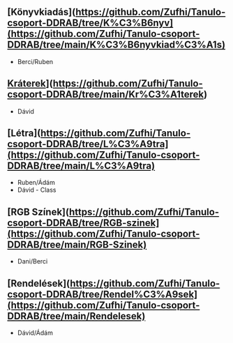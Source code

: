 ## [Könyvkiadás](https://github.com/Zufhi/Tanulo-csoport-DDRAB/tree/K%C3%B6nyv](https://github.com/Zufhi/Tanulo-csoport-DDRAB/tree/main/K%C3%B6nyvkiad%C3%A1s)
+ Berci/Ruben

## [Kráterek](https://github.com/Zufhi/Tanulo-csoport-DDRAB/tree/Kr%C3%A1terek)](https://github.com/Zufhi/Tanulo-csoport-DDRAB/tree/main/Kr%C3%A1terek)
+ Dávid

## [Létra](https://github.com/Zufhi/Tanulo-csoport-DDRAB/tree/L%C3%A9tra](https://github.com/Zufhi/Tanulo-csoport-DDRAB/tree/main/L%C3%A9tra)
+ Ruben/Ádám
+ Dávid - Class

## [RGB Színek](https://github.com/Zufhi/Tanulo-csoport-DDRAB/tree/RGB-szinek](https://github.com/Zufhi/Tanulo-csoport-DDRAB/tree/main/RGB-Szinek)
+ Dani/Berci

## [Rendelések](https://github.com/Zufhi/Tanulo-csoport-DDRAB/tree/Rendel%C3%A9sek](https://github.com/Zufhi/Tanulo-csoport-DDRAB/tree/main/Rendelesek)
+ Dávid/Ádám
